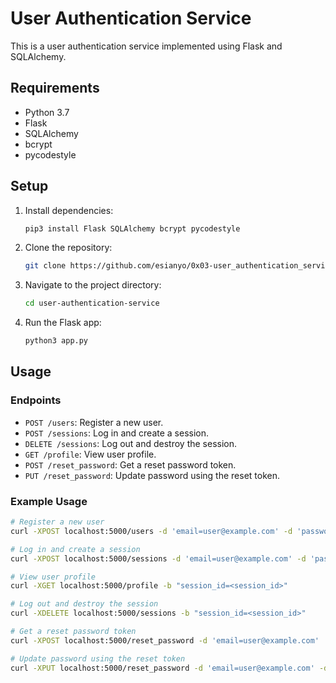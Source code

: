 # User Authentication Service

This is a user authentication service implemented using Flask and SQLAlchemy.

## Requirements

- Python 3.7
- Flask
- SQLAlchemy
- bcrypt
- pycodestyle

## Setup

1. Install dependencies:

    ```bash
    pip3 install Flask SQLAlchemy bcrypt pycodestyle
    ```

2. Clone the repository:

    ```bash
    git clone https://github.com/esianyo/0x03-user_authentication_service.git
    ```

3. Navigate to the project directory:

    ```bash
    cd user-authentication-service
    ```

4. Run the Flask app:

    ```bash
    python3 app.py
    ```

## Usage

### Endpoints

- `POST /users`: Register a new user.
- `POST /sessions`: Log in and create a session.
- `DELETE /sessions`: Log out and destroy the session.
- `GET /profile`: View user profile.
- `POST /reset_password`: Get a reset password token.
- `PUT /reset_password`: Update password using the reset token.

### Example Usage

```bash
# Register a new user
curl -XPOST localhost:5000/users -d 'email=user@example.com' -d 'password=supersecret'

# Log in and create a session
curl -XPOST localhost:5000/sessions -d 'email=user@example.com' -d 'password=supersecret'

# View user profile
curl -XGET localhost:5000/profile -b "session_id=<session_id>"

# Log out and destroy the session
curl -XDELETE localhost:5000/sessions -b "session_id=<session_id>"

# Get a reset password token
curl -XPOST localhost:5000/reset_password -d 'email=user@example.com'

# Update password using the reset token
curl -XPUT localhost:5000/reset_password -d 'email=user@example.com' -d 'reset_token=<reset_token>' -d 'new_password=newsecret'
